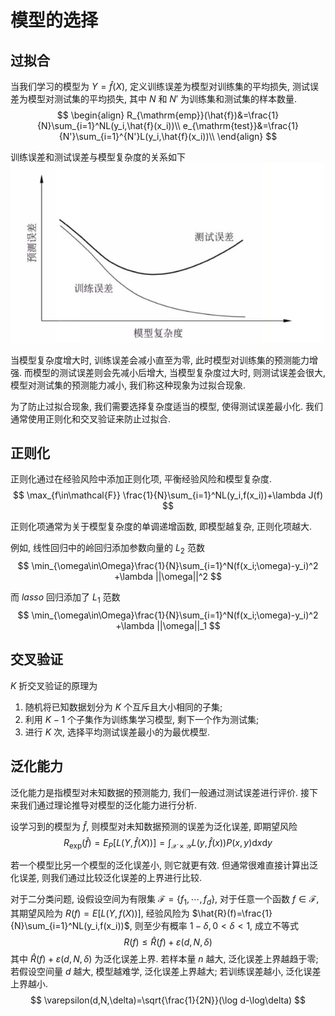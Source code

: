 # 模型的选择

## 过拟合

当我们学习的模型为 $Y=\hat{f}(X)$, 定义训练误差为模型对训练集的平均损失, 测试误差为模型对测试集的平均损失, 其中 $N$ 和 $N'$ 为训练集和测试集的样本数量.
$$
\begin{align}
R_{\mathrm{emp}}(\hat{f})&=\frac{1}{N}\sum_{i=1}^NL(y_i,\hat{f}(x_i))\\
e_{\mathrm{test}}&=\frac{1}{N'}\sum_{i=1}^{N'}L(y_i,\hat{f}(x_i))\\
\end{align}
$$

训练误差和测试误差与模型复杂度的关系如下
![](Image\17ea3d0280d1883023c90a7509d1e803.png)

当模型复杂度增大时, 训练误差会减小直至为零, 此时模型对训练集的预测能力增强. 而模型的测试误差则会先减小后增大, 当模型复杂度过大时, 则测试误差会很大, 模型对测试集的预测能力减小, 我们称这种现象为过拟合现象.

为了防止过拟合现象, 我们需要选择复杂度适当的模型, 使得测试误差最小化. 我们通常使用正则化和交叉验证来防止过拟合.

## 正则化

正则化通过在经验风险中添加正则化项, 平衡经验风险和模型复杂度.
$$
\max_{f\in\mathcal{F}} \frac{1}{N}\sum_{i=1}^NL(y_i,f(x_i))+\lambda J(f)
$$

正则化项通常为关于模型复杂度的单调递增函数, 即模型越复杂, 正则化项越大.

例如, 线性回归中的岭回归添加参数向量的 $L_2$ 范数
$$
\min_{\omega\in\Omega}\frac{1}{N}\sum_{i=1}^N(f(x_i;\omega)-y_i)^2 +\lambda ||\omega||^2
$$

而 $lasso$ 回归添加了 $L_1$ 范数
$$
\min_{\omega\in\Omega}\frac{1}{N}\sum_{i=1}^N(f(x_i;\omega)-y_i)^2 +\lambda ||\omega||_1
$$

## 交叉验证

$K$ 折交叉验证的原理为

1. 随机将已知数据划分为 $K$ 个互斥且大小相同的子集;
2. 利用 $K-1$ 个子集作为训练集学习模型, 剩下一个作为测试集;
3. 进行 $K$ 次, 选择平均测试误差最小的为最优模型.

## 泛化能力

泛化能力是指模型对未知数据的预测能力, 我们一般通过测试误差进行评价. 接下来我们通过理论推导对模型的泛化能力进行分析.

设学习到的模型为 $\hat{f}$, 则模型对未知数据预测的误差为泛化误差, 即期望风险
$$
R_{\exp}(\hat{f})=E_P[L(Y,\hat{f}(X))]=\int_{\mathcal{X}\times\mathcal{Y}}L(y,\hat{f}(x))P(x,y)\mathrm{d}x\mathrm{d}y
$$

若一个模型比另一个模型的泛化误差小, 则它就更有效. 但通常很难直接计算出泛化误差, 则我们通过比较泛化误差的上界进行比较.

对于二分类问题, 设假设空间为有限集 $\mathcal{F}=\{f_1,\cdots,f_d\}$, 对于任意一个函数 $f\in\mathcal{F}$, 其期望风险为 $R(f)=E[L(Y,f(X))]$, 经验风险为 $\hat{R}(f)=\frac{1}{N}\sum_{i=1}^NL(y_i,f(x_i))$, 则至少有概率 $1-\delta, 0<\delta<1$, 成立不等式
$$
R(f)\le\hat{R}(f)+\varepsilon(d,N,\delta)
$$
其中 $\hat{R}(f)+\varepsilon(d,N,\delta)$ 为泛化误差上界. 若样本量 $n$ 越大, 泛化误差上界越趋于零; 若假设空间量 $d$ 越大, 模型越难学, 泛化误差上界越大; 若训练误差越小, 泛化误差上界越小.
$$
\varepsilon(d,N,\delta)=\sqrt{\frac{1}{2N}}(\log d-\log\delta)
$$